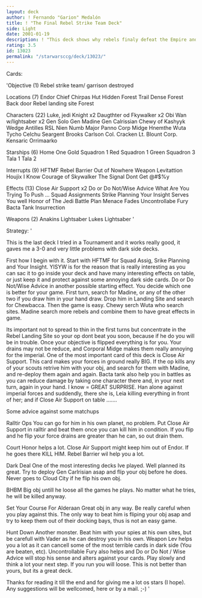 ```yaml
---
layout: deck
author: ! Fernando "Garion" Medalón
title: ! "The Final Rebel Strike Team Deck"
side: Light
date: 2001-01-19
description: ! "This deck shows why rebels finaly defeat the Empire and the emperor."
rating: 3.5
id: 13023
permalink: "/starwarsccg/deck/13023/"
---
```

Cards: 

'Objective (1)
Rebel strike team/ garrison destroyed

Locations (7)
Endor
Chief Chirpas Hut
Hidden Forest Trail
Dense Forest
Back door
Rebel landing site
Forest 

Characters (22)
Luke, jedi Knight x2
Daugthter od Fkywalker x2
Obi Wan w/lightsaber x2
Gen Solo
Gen Madine
Gen Calrissian
Chewy of Kashyyk
Wedge Antilles RSL
Nien Numb
Major Panno
Corp Midge
Hnemthe
Wuta
Tycho Celchu
Seargent Brooks Carlson
Col. Cracken
Lt. Blount
Corp. Kensaric
Orrimaarko

Starships (6)
Home One
Gold Squadron 1
Red Squadron 1
Green Squadron 3
Tala 1
Tala 2

Interrupts (9)
HFTMF
Rebel Barrier
Out of Nowhere
Weapon Levitattion
Houjix
I Know
Courage of Skywalker
The Signal
Dont Get @#$%y

Effects (13)
Close Air Support x2
Do or Do Not/Wise Advice
What Are You Trying To Push ...
Squad Assignments
Strike Planning
Your Insight Serves You well
Honor of The Jedi
Battle Plan
Menace Fades
Uncontrollabe Fury
Bacta Tank
Insurrection

Weapons (2)
Anakins Lightsaber
Lukes Lightsaber '

Strategy: '

This is the last deck I tried in a Tournament and it works really good, it gaves me a 3-0 and very little problems with dark side decks.

First how I begin with it.
Start with HFTMF for Squad Assig, Srike Planning and Your Insight. YISYW is for the reason that is really interesting as you can sac it to go inside your deck and have many interesting effects on table, or just keep it and protect against some annoying dark side cards. Do or Do Not/Wise Advice in another possible starting effect. You decide which one is better for your game.
First turn, search for Madine, or any of the other two if you draw him in your hand draw. Drop him in Landing Site and search for Chewbacca.
Then the game is easy. Chewy serch Wuta who search sites. Madine search more rebels and combine them to have great effects in game.

Its important not to spread to thin in the first turns but concentrate in the Rebel Landing Site so your op dont beat you soon, because if he do you will be in trouble.
Once your objective is flipped everything is for you. Your drains may not be reduce, and Corporal Midge makes them really annoying for the imperial.
One of the most important card of this deck is Close Air Support. This card makes your forces in ground really BIG.
If the op kills any of your scouts retrive him with your obj, and search for them with Madine, and re-deploy them again and again.
Bacta tank also help you in battles as you can reduce damage by taking one character there and, in your next turn, again in your hand.
I know = GREAT SURPRISE. Han alone against imperial forces and suddendly, there she is, Leia killing everything in front of her; and if Close Air Support on table .......

Some advice against some matchups

Ralltir Ops
You can go for him in his own planet, no problem.
Put Close Air Support in ralltir and beat them once you can kill him in condition.
If you flip and he flip your force drains are greater than he can, so out drain them.

Court
Honor helps a lot. Close Air Support might keep him out of Endor. If he goes there KILL HIM.
Rebel Barrier wil help you a lot.

Dark Deal
One of the most interesting decks Ive played. Well planned its great. Try to deploy Gen Carlrisian asap and flip your obj before he does.
Never goes to Cloud City if he flip his own obj.

BHBM
Big obj untill he loose all the games he plays. No matter what he tries, he will be killed anyway.

Set Your Course For Alderaan
Great obj in any way. Be really careful when you play against this. The only way to beat him is fliping your obj asap and try to keep them out of their docking bays, thus is not an easy game.

Hunt Down
Another monster. Beat him with your spies at his own sites, but be carefull with Vader as he can destroy you in his own. Weapon Lev helps you a lot as it can cancell some of the most terrible cards in dark side (You are beaten, etc). Uncontrollable Fury also helps and Do or Do Not / Wise Advice will stop his sense and alters against your cards. Play slowly and think a lot your next step. If you run you will loose. This is not better than yours, but its a great deck.

Thanks for reading it till the end and for giving me a lot os stars (I hope). Any suggestions will be wellcomed, here or by a mail. ;-) '
